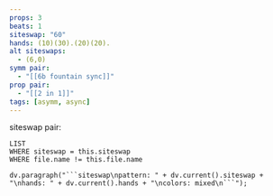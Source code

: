 ```yaml
---
props: 3
beats: 1
siteswap: "60"
hands: (10)(30).(20)(20).
alt siteswaps:
  - (6,0)
symm pair:
  - "[[6b fountain sync]]"
prop pair:
  - "[[2 in 1]]"
tags: [asymm, async]
---
```


siteswap pair:
```dataview
LIST
WHERE siteswap = this.siteswap
WHERE file.name != this.file.name
```
```dataviewjs
dv.paragraph("```siteswap\npattern: " + dv.current().siteswap + "\nhands: " + dv.current().hands + "\ncolors: mixed\n```");
```
